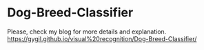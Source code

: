 # Dog-Breed-Classifier

Please, check my blog for more details and explanation.
https://gygil.github.io/visual%20recognition/Dog-Breed-Classifier/
